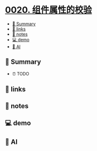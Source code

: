 # [0020. 组件属性的校验](https://github.com/Tdahuyou/react/tree/main/0020.%20%E7%BB%84%E4%BB%B6%E5%B1%9E%E6%80%A7%E7%9A%84%E6%A0%A1%E9%AA%8C/README.md)

<!-- region:toc -->
- [📝 Summary](#-summary)
- [🔗 links](#-links)
- [📒 notes](#-notes)
- [💻 demo](#-demo)
- [🤖 AI](#🤖-ai)
<!-- endregion:toc -->

## 📝 Summary

- ⏰ TODO

## 🔗 links

## 📒 notes

## 💻 demo

## 🤖 AI
